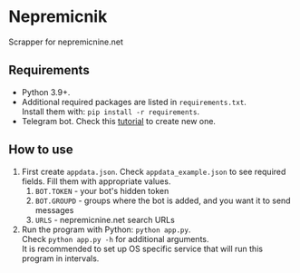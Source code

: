 # Nepremicnik

Scrapper for nepremicnine.net

## Requirements
  - Python 3.9+.
  - Additional required packages are listed in `requirements.txt`.  
Install them with: `pip install -r requirements`.
  - Telegram bot. Check this [tutorial](https://docs.microsoft.com/en-us/azure/bot-service/bot-service-channel-connect-telegram?view=azure-bot-service-4.0) to create new one.

## How to use
1. First create `appdata.json`. Check `appdata_example.json` to see required fields. Fill them with appropriate values.
    1. `BOT.TOKEN` - your bot's hidden token
    2. `BOT.GROUPD` - groups where the bot is added, and you want it to send messages
    3. `URLS` - nepremicnine.net search URLs
2. Run the program with Python: `python app.py`.   
Check `python app.py -h` for additional arguments.  
It is recommended to set up OS specific service that will run this program in intervals.
